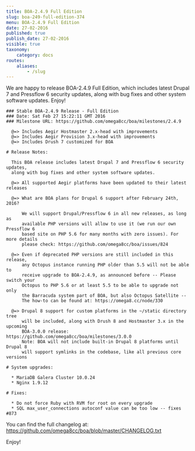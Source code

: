 ```yaml
---
title: BOA-2.4.9 Full Edition
slug: boa-249-full-edition-374
menu: BOA-2.4.9 Full Edition
date: 27-02-2016
published: true
publish_date: 27-02-2016
visible: true
taxonomy:
    category: docs
routes:
    aliases:
        - /slug
---
```


 We are happy to release BOA-2.4.9 Full Edition, which includes latest Drupal 7 and Pressflow 6 security updates, along with bug fixes and other system software updates. Enjoy!

 
    ### Stable BOA-2.4.9 Release - Full Edition
    ### Date: Sat Feb 27 15:22:11 GMT 2016
    ### Milestone URL: https://github.com/omega8cc/boa/milestones/2.4.9
    
      @=> Includes Aegir Hostmaster 2.x-head with improvements
      @=> Includes Aegir Provision 3.x-head with improvements
      @=> Includes Drush 7 customized for BOA
    
    # Release Notes:
    
      This BOA release includes latest Drupal 7 and Pressflow 6 security updates,
      along with bug fixes and other system software updates.
    
      @=> All supported Aegir platforms have been updated to their latest releases
    
      @=> What are BOA plans for Drupal 6 support after February 24th, 2016?
    
          We will support Drupal/Pressflow 6 in all new releases, as long as
          available PHP versions will allow to use it (we run our own Pressflow 6
          based site on PHP 5.6 for many months with zero issues). For more details
          please check: https://github.com/omega8cc/boa/issues/824
    
      @=> Even if deprecated PHP versions are still included in this release,
          any Octopus instance running PHP older than 5.5 will not be able to
          receive upgrade to BOA-2.4.9, as announced before -- Please switch your
          Octopus to PHP 5.6 or at least 5.5 to be able to upgrade not only
          the Barracuda system part of BOA, but also Octopus Satellite --
          The how-to can be found at: https://omega8.cc/node/330
    
      @=> Drupal 8 support for custom platforms in the ~/static directory tree
          will be included, along with Drush 8 and Hostmaster 3.x in the upcoming
          BOA-3.0.0 release: https://github.com/omega8cc/boa/milestones/3.0.0
          Note: BOA will not include built-in Drupal 8 platforms until Drupal 8
          will support symlinks in the codebase, like all previous core versions
    
    # System upgrades:
    
      * MariaDB Galera Cluster 10.0.24
      * Nginx 1.9.12
    
    # Fixes:
    
      * Do not force Ruby with RVM for root on every upgrade
      * SQL max_user_connections autoconf value can be too low -- fixes #873


 You can find the full changelog at: https://github.com/omega8cc/boa/blob/master/CHANGELOG.txt

Enjoy!